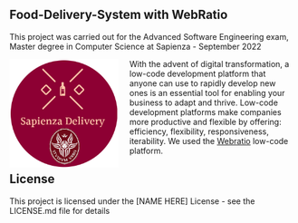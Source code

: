 ## Food-Delivery-System with WebRatio

This project was carried out for the Advanced Software Engineering exam, Master degree in Computer Science at Sapienza - September 2022

<img src="sapienza_delivery_logo2.PNG" align="left" width="192px" height="192px"/>
<img align="left" width="0" height="192px" hspace="10"/>


With the advent of digital transformation, a low-code development platform that anyone can use to rapidly develop new ones is an essential tool for enabling your business to adapt and thrive.
Low-code development platforms make companies more productive and flexible by offering: efficiency, flexibility, responsiveness, iterability.
We used the <a href="https://www.webratio.com/site/content/it/home">Webratio</a> low-code platform.
<br>


## License

This project is licensed under the [NAME HERE] License - see the LICENSE.md file for details

